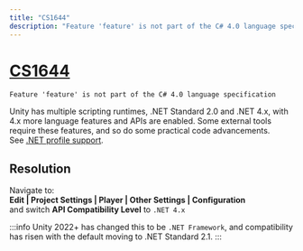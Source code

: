 ```yaml
---
title: "CS1644"
description: "Feature 'feature' is not part of the C# 4.0 language specification"
---
```

# [CS1644](https://docs.microsoft.com/en-us/dotnet/csharp/language-reference/compiler-messages/cs1644)

```
Feature 'feature' is not part of the C# 4.0 language specification
```


Unity has multiple scripting runtimes, .NET Standard 2.0 and .NET 4.x, with 4.x more language features and APIs are enabled. Some external tools require these features, and so do some practical code advancements.  
See [.NET profile support](https://docs.unity3d.com/Documentation/Manual/dotnetProfileSupport.html).

## Resolution

Navigate to:  
**Edit | Project Settings | Player | Other Settings | Configuration**  
and switch **API Compatibility Level** to `.NET 4.x`

:::info
Unity 2022+ has changed this to be `.NET Framework`, and compatibility has risen with the default moving to .NET Standard 2.1.
:::
